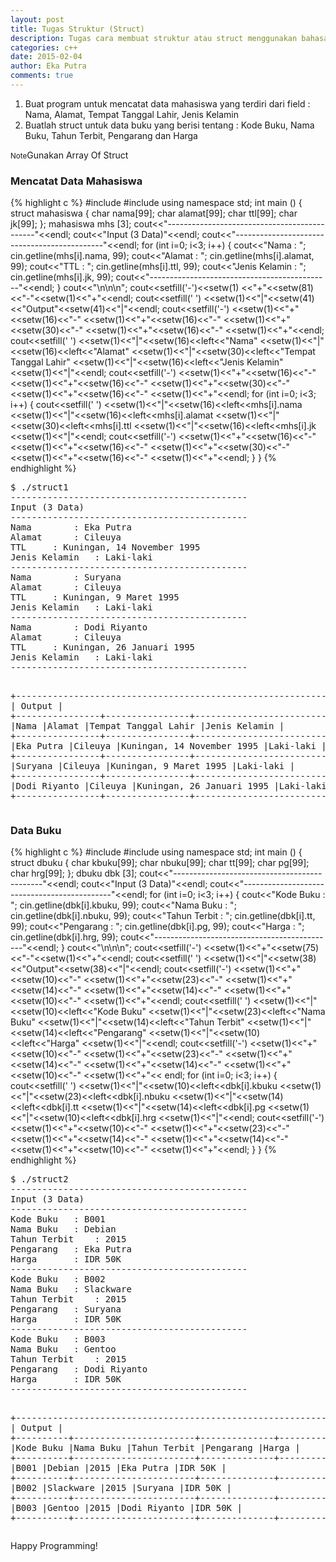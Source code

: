 ```yaml
---
layout: post
title: Tugas Struktur (Struct)
description: Tugas cara membuat struktur atau struct menggunakan bahasa pemrogramman c++
categories: c++
date: 2015-02-04
author: Eka Putra
comments: true
---
```


1. Buat program untuk mencatat data mahasiswa yang terdiri dari field : Nama, Alamat, Tempat Tanggal Lahir, Jenis Kelamin
2. Buatlah struct untuk data buku yang berisi tentang : Kode Buku, Nama Buku, Tahun Terbit, Pengarang dan Harga

<small><span class="box warning small">Note</span></small>Gunakan Array Of Struct

### Mencatat Data Mahasiswa
{% highlight c %}
#include<iostream>
#include<iomanip>
using namespace std;
int main () {
	struct mahasiswa {
		char nama[99];
		char alamat[99];
		char ttl[99];
		char jk[99];
	};
	mahasiswa mhs [3];
	cout<<"---------------------------------------------"<<endl;
	cout<<"Input (3 Data)"<<endl;
	cout<<"---------------------------------------------"<<endl;
	for (int i=0; i<3; i++) {
		cout<<"Nama		: "; cin.getline(mhs[i].nama, 99);
		cout<<"Alamat		: "; cin.getline(mhs[i].alamat, 99);
		cout<<"TTL		: "; cin.getline(mhs[i].ttl, 99);
		cout<<"Jenis Kelamin	: "; cin.getline(mhs[i].jk, 99);
		cout<<"---------------------------------------------"<<endl;
	}
	cout<<"\n\n\n";
	cout<<setfill('-')<<setw(1)
		<<"+"<<setw(81)<<"-"<<setw(1)<<"+"<<endl;
	cout<<setfill(' ')
		<<setw(1)<<"|"<<setw(41)<<"Output"<<setw(41)<<"|"<<endl;
	cout<<setfill('-')
		<<setw(1)<<"+"<<setw(16)<<"-"
		<<setw(1)<<"+"<<setw(16)<<"-"
		<<setw(1)<<"+"<<setw(30)<<"-"
		<<setw(1)<<"+"<<setw(16)<<"-"
		<<setw(1)<<"+"<<endl;
	cout<<setfill(' ')
		<<setw(1)<<"|"<<setw(16)<<left<<"Nama"
		<<setw(1)<<"|"<<setw(16)<<left<<"Alamat"
		<<setw(1)<<"|"<<setw(30)<<left<<"Tempat Tanggal Lahir"
		<<setw(1)<<"|"<<setw(16)<<left<<"Jenis Kelamin"
		<<setw(1)<<"|"<<endl;
	cout<<setfill('-')
		<<setw(1)<<"+"<<setw(16)<<"-"
		<<setw(1)<<"+"<<setw(16)<<"-"
		<<setw(1)<<"+"<<setw(30)<<"-"
		<<setw(1)<<"+"<<setw(16)<<"-"
		<<setw(1)<<"+"<<endl;
	for (int i=0; i<3; i++) {
		cout<<setfill(' ')
			<<setw(1)<<"|"<<setw(16)<<left<<mhs[i].nama
			<<setw(1)<<"|"<<setw(16)<<left<<mhs[i].alamat
			<<setw(1)<<"|"<<setw(30)<<left<<mhs[i].ttl
			<<setw(1)<<"|"<<setw(16)<<left<<mhs[i].jk
			<<setw(1)<<"|"<<endl;
		cout<<setfill('-')
			<<setw(1)<<"+"<<setw(16)<<"-"
			<<setw(1)<<"+"<<setw(16)<<"-"
			<<setw(1)<<"+"<<setw(30)<<"-"
			<<setw(1)<<"+"<<setw(16)<<"-"
			<<setw(1)<<"+"<<endl;
	}
}
{% endhighlight %}

<div class="console">
<pre>
<span class="ps1">$</span> ./struct1
---------------------------------------------
Input (3 Data)
---------------------------------------------
Nama		: Eka Putra
Alamat		: Cileuya
TTL		: Kuningan, 14 November 1995
Jenis Kelamin	: Laki-laki
---------------------------------------------
Nama		: Suryana
Alamat		: Cileuya
TTL		: Kuningan, 9 Maret 1995
Jenis Kelamin	: Laki-laki
---------------------------------------------
Nama		: Dodi Riyanto
Alamat		: Cileuya
TTL		: Kuningan, 26 Januari 1995
Jenis Kelamin	: Laki-laki
---------------------------------------------

+---------------------------------------------------------------------------------+
|                                   Output                                        |
+----------------+----------------+------------------------------+----------------+
|Nama            |Alamat          |Tempat Tanggal Lahir          |Jenis Kelamin   |
+----------------+----------------+------------------------------+----------------+
|Eka Putra       |Cileuya         |Kuningan, 14 November 1995    |Laki-laki       |
+----------------+----------------+------------------------------+----------------+
|Suryana         |Cileuya         |Kuningan, 9 Maret 1995        |Laki-laki       |
+----------------+----------------+------------------------------+----------------+
|Dodi Riyanto    |Cileuya         |Kuningan, 26 Januari 1995     |Laki-laki       |
+----------------+----------------+------------------------------+----------------+
</pre>
</div>

### Data Buku
{% highlight c %}
#include<iostream>
#include<iomanip>
using namespace std;
int main () {
	struct dbuku {
		char kbuku[99];
		char nbuku[99];
		char tt[99];
		char pg[99];
		char hrg[99];
	};
	dbuku dbk [3];
	cout<<"---------------------------------------------"<<endl;
	cout<<"Input (3 Data)"<<endl;
	cout<<"---------------------------------------------"<<endl;
	for (int i=0; i<3; i++) {
		cout<<"Kode Buku	: "; cin.getline(dbk[i].kbuku, 99);
		cout<<"Nama Buku	: "; cin.getline(dbk[i].nbuku, 99);
		cout<<"Tahun Terbit	: "; cin.getline(dbk[i].tt, 99);
		cout<<"Pengarang	: "; cin.getline(dbk[i].pg, 99);
		cout<<"Harga		: "; cin.getline(dbk[i].hrg, 99);
		cout<<"---------------------------------------------"<<endl;
	}
	cout<<"\n\n\n";
	cout<<setfill('-')
		<<setw(1)<<"+"<<setw(75)<<"-"<<setw(1)<<"+"<<endl;
	cout<<setfill(' ')
		<<setw(1)<<"|"<<setw(38)<<"Output"<<setw(38)<<"|"<<endl;
	cout<<setfill('-')
		<<setw(1)<<"+"<<setw(10)<<"-"
		<<setw(1)<<"+"<<setw(23)<<"-"
		<<setw(1)<<"+"<<setw(14)<<"-"
		<<setw(1)<<"+"<<setw(14)<<"-"
		<<setw(1)<<"+"<<setw(10)<<"-"
		<<setw(1)<<"+"<<endl;
	cout<<setfill(' ')
		<<setw(1)<<"|"<<setw(10)<<left<<"Kode Buku"
		<<setw(1)<<"|"<<setw(23)<<left<<"Nama Buku"
		<<setw(1)<<"|"<<setw(14)<<left<<"Tahun Terbit"
		<<setw(1)<<"|"<<setw(14)<<left<<"Pengarang"
		<<setw(1)<<"|"<<setw(10)<<left<<"Harga"
		<<setw(1)<<"|"<<endl;
	cout<<setfill('-')
		<<setw(1)<<"+"<<setw(10)<<"-"
		<<setw(1)<<"+"<<setw(23)<<"-"
		<<setw(1)<<"+"<<setw(14)<<"-"
		<<setw(1)<<"+"<<setw(14)<<"-"
		<<setw(1)<<"+"<<setw(10)<<"-"
		<<setw(1)<<"+"<< endl;
	for (int i=0; i<3; i++) {
		cout<<setfill(' ')
			<<setw(1)<<"|"<<setw(10)<<left<<dbk[i].kbuku
			<<setw(1)<<"|"<<setw(23)<<left<<dbk[i].nbuku
			<<setw(1)<<"|"<<setw(14)<<left<<dbk[i].tt
			<<setw(1)<<"|"<<setw(14)<<left<<dbk[i].pg
			<<setw(1)<<"|"<<setw(10)<<left<<dbk[i].hrg
			<<setw(1)<<"|"<<endl;
		cout<<setfill('-')
			<<setw(1)<<"+"<<setw(10)<<"-"
			<<setw(1)<<"+"<<setw(23)<<"-"
			<<setw(1)<<"+"<<setw(14)<<"-"
			<<setw(1)<<"+"<<setw(14)<<"-"
			<<setw(1)<<"+"<<setw(10)<<"-"
			<<setw(1)<<"+"<<endl;
	}
}
{% endhighlight %}

<div class="console">
<pre>
<span class="ps1">$</span> ./struct2
---------------------------------------------
Input (3 Data)
---------------------------------------------
Kode Buku	: B001
Nama Buku	: Debian
Tahun Terbit	: 2015
Pengarang	: Eka Putra
Harga		: IDR 50K       
---------------------------------------------
Kode Buku	: B002
Nama Buku	: Slackware
Tahun Terbit	: 2015
Pengarang	: Suryana
Harga		: IDR 50K
---------------------------------------------
Kode Buku	: B003
Nama Buku	: Gentoo
Tahun Terbit	: 2015
Pengarang	: Dodi Riyanto
Harga		: IDR 50K
---------------------------------------------

+---------------------------------------------------------------------------+
|                                Output                                     |
+----------+-----------------------+--------------+--------------+----------+
|Kode Buku |Nama Buku              |Tahun Terbit  |Pengarang     |Harga     |
+----------+-----------------------+--------------+--------------+----------+
|B001      |Debian                 |2015          |Eka Putra     |IDR 50K   |
+----------+-----------------------+--------------+--------------+----------+
|B002      |Slackware              |2015          |Suryana       |IDR 50K   |
+----------+-----------------------+--------------+--------------+----------+
|B003      |Gentoo                 |2015          |Dodi Riyanto  |IDR 50K   |
+----------+-----------------------+--------------+--------------+----------+
</pre>
</div>

Happy Programming!
